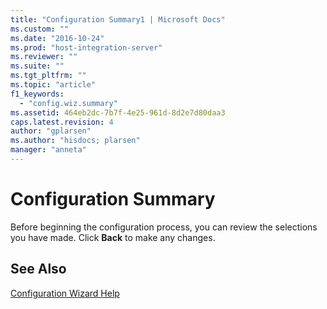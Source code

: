 ```yaml
---
title: "Configuration Summary1 | Microsoft Docs"
ms.custom: ""
ms.date: "2016-10-24"
ms.prod: "host-integration-server"
ms.reviewer: ""
ms.suite: ""
ms.tgt_pltfrm: ""
ms.topic: "article"
f1_keywords: 
  - "config.wiz.summary"
ms.assetid: 464eb2dc-7b7f-4e25-961d-8d2e7d80daa3
caps.latest.revision: 4
author: "gplarsen"
ms.author: "hisdocs; plarsen"
manager: "anneta"
---
```

# Configuration Summary
Before beginning the configuration process, you can review the selections you have made. Click **Back** to make any changes.  
  
## See Also  
 [Configuration Wizard Help](../install-and-config-guides/configuration-wizard-help2.md)